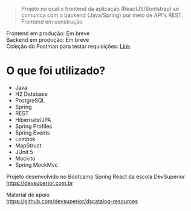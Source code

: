 > Projeto no qual o frontend da aplicação (ReactJS/Bootstrap) se comunica com o backend (Java/Spring) por meio de API's REST.
> Frontend em construção

Frontend em produção: Em breve <br/>
Backend em produção: Em breve <br/>
Coleção do Postman para testar requisições: [Link](https://github.com/marcosviniciusam90/dscatalog-bds/blob/master/backend/doc/DSCatalog%20-%20Bootcamp.postman_collection.json) <br/>

# O que foi utilizado?

- Java
- H2 Database
- PostgreSQL
- Spring
- REST
- Hibernate/JPA
- Spring Profiles
- Spring Events
- Lombok
- MapStruct
- JUnit 5
- Mockito
- Spring MockMvc

Projeto desenvolvido no Bootcamp Spring React da escola DevSuperior <br/>
https://devsuperior.com.br

Material de apoio <br/>
https://github.com/devsuperior/dscatalog-resources
